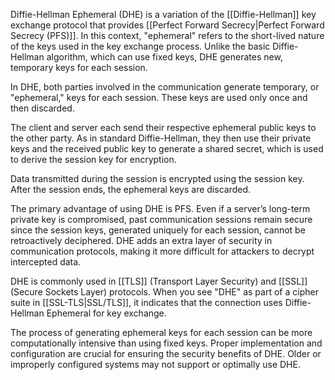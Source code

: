 Diffie-Hellman Ephemeral (DHE) is a variation of the [[Diffie-Hellman]] key exchange protocol that provides [[Perfect Forward Secrecy|Perfect Forward Secrecy (PFS)]]. In this context, "ephemeral" refers to the short-lived nature of the keys used in the key exchange process. Unlike the basic Diffie-Hellman algorithm, which can use fixed keys, DHE generates new, temporary keys for each session.

In DHE, both parties involved in the communication generate temporary, or "ephemeral," keys for each session. These keys are used only once and then discarded.

The client and server each send their respective ephemeral public keys to the other party. As in standard Diffie-Hellman, they then use their private keys and the received public key to generate a shared secret, which is used to derive the session key for encryption.

Data transmitted during the session is encrypted using the session key. After the session ends, the ephemeral keys are discarded.

The primary advantage of using DHE is PFS. Even if a server’s long-term private key is compromised, past communication sessions remain secure since the session keys, generated uniquely for each session, cannot be retroactively deciphered. DHE adds an extra layer of security in communication protocols, making it more difficult for attackers to decrypt intercepted data.

DHE is commonly used in [[TLS]] (Transport Layer Security) and [[SSL]] (Secure Sockets Layer) protocols. When you see "DHE" as part of a cipher suite in [[SSL-TLS|SSL/TLS]], it indicates that the connection uses Diffie-Hellman Ephemeral for key exchange.

The process of generating ephemeral keys for each session can be more computationally intensive than using fixed keys. Proper implementation and configuration are crucial for ensuring the security benefits of DHE. Older or improperly configured systems may not support or optimally use DHE.
